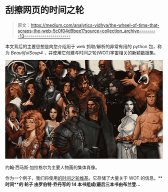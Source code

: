 # 刮擦网页的时间之轮

> 原文：<https://medium.com/analytics-vidhya/the-wheel-of-time-that-scraps-the-web-5c0f04d9bee1?source=collection_archive---------13----------------------->

本文背后的主要思想是向您介绍用于 web 抓取/解析的非常有用的 python 包，称为 *BeautifulSoup4* ，并使用它创建与时间之轮(WOT)宇宙相关的新颖数据集。

![](img/23e0a7d2dbf7da84c4193b08d895372b.png)

约翰·西马斯·加拉格尔为主要人物画的集体肖像。

作为一个例子，我们将使用[的时间之轮维基](https://wot.fandom.com/wiki/A_beginning)。它存储了大量关于 WOT 的信息。****时间**的 **轮子** **由罗伯特·乔丹写的 **14** 本书组成(最后三本书由布兰登…****